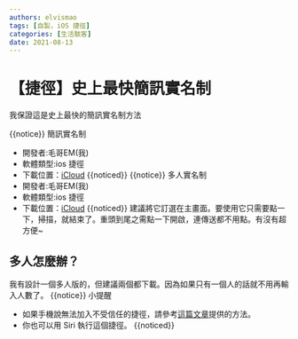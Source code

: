 ```yaml
---
authors: elvismao
tags: [自製，iOS 捷徑]
categories: [生活駭客]
date: 2021-08-13
---
```


# 【捷徑】史上最快簡訊實名制

我保證這是史上最快的簡訊實名制方法

{{notice}}
簡訊實名制

- 開發者:毛哥EM(我)
- 軟體類型:ios 捷徑
- 下載位置：[iCloud](https://www.icloud.com/shortcuts/1929e97c60ff4fada8b237a3823ceb85)
  {{noticed}}
  {{notice}}
  多人實名制
- 開發者:毛哥EM(我)
- 軟體類型:ios 捷徑
- 下載位置：[iCloud](https://www.icloud.com/shortcuts/a83fa309449b42e0831ee958dde32813)
  {{noticed}}
  建議將它訂選在主畫面。要使用它只需要點一下，掃描，就結束了。重頭到尾之需點一下開啟，連傳送都不用點。有沒有超方便~

## 多人怎麼辦？

我有設計一個多人版的，但建議兩個都下載。因為如果只有一個人的話就不用再輸入人數了。
{{notice}}
小提醒

- 如果手機說無法加入不受信任的捷徑，請參考[這篇文章](https://emtech.cc/post/shortcut-untrusted_shortcut/)提供的方法。
- 你也可以用 Siri 執行這個捷徑。
  {{noticed}}
